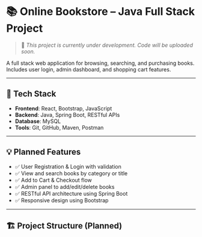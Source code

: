 # 📚 Online Bookstore – Java Full Stack Project

> 🚧 *This project is currently under development. Code will be uploaded soon.*

A full stack web application for browsing, searching, and purchasing books. Includes user login, admin dashboard, and shopping cart features.

---

## 🔧 Tech Stack

- **Frontend**: React, Bootstrap, JavaScript
- **Backend**: Java, Spring Boot, RESTful APIs
- **Database**: MySQL
- **Tools**: Git, GitHub, Maven, Postman

---

## 💡 Planned Features

- ✅ User Registration & Login with validation
- ✅ View and search books by category or title
- ✅ Add to Cart & Checkout flow
- ✅ Admin panel to add/edit/delete books
- ✅ RESTful API architecture using Spring Boot
- ✅ Responsive design using Bootstrap

---

## 🏗️ Project Structure (Planned)
